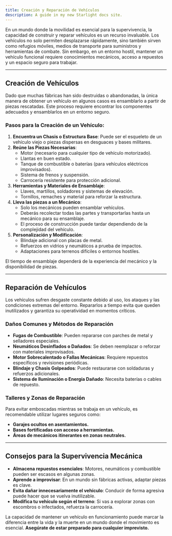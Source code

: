 ```yaml
---
title: Creación y Reparación de Vehículos
description: A guide in my new Starlight docs site.
---
```


En un mundo donde la movilidad es esencial para la supervivencia, la capacidad de construir y reparar vehículos es un recurso invaluable. Los vehículos no solo permiten desplazarse rápidamente, sino también sirven como refugios móviles, medios de transporte para suministros y herramientas de combate. Sin embargo, en un entorno hostil, mantener un vehículo funcional requiere conocimientos mecánicos, acceso a repuestos y un espacio seguro para trabajar.

---

## **Creación de Vehículos**
Dado que muchas fábricas han sido destruidas o abandonadas, la única manera de obtener un vehículo en algunos casos es ensamblarlo a partir de piezas rescatadas. Este proceso requiere encontrar los componentes adecuados y ensamblarlos en un entorno seguro.

### **Pasos para la Creación de un Vehículo:**
1. **Encuentra un Chasis o Estructura Base**: Puede ser el esqueleto de un vehículo viejo o piezas dispersas en desguaces y bases militares.
2. **Reúne las Piezas Necesarias**:
   - Motor (necesario para cualquier tipo de vehículo motorizado).
   - Llantas en buen estado.
   - Tanque de combustible o baterías (para vehículos eléctricos improvisados).
   - Sistema de frenos y suspensión.
   - Carrocería resistente para protección adicional.
3. **Herramientas y Materiales de Ensamblaje**:
   - Llaves, martillos, soldadores y sistemas de elevación.
   - Tornillos, remaches y material para reforzar la estructura.
4. **Lleva las piezas a un Mecánico**:
   - Solo los mecánicos pueden ensamblar vehículos.
   - Deberás recolectar todas las partes y transportarlas hasta un mecánico para su ensamblaje.
   - El proceso de construcción puede tardar dependiendo de la complejidad del vehículo.
5. **Personalización y Modificación**:
   - Blindaje adicional con placas de metal.
   - Refuerzos en vidrios y neumáticos a prueba de impactos.
   - Adaptaciones para terrenos difíciles o entornos hostiles.

El tiempo de ensamblaje dependerá de la experiencia del mecánico y la disponibilidad de piezas.

---

## **Reparación de Vehículos**
Los vehículos sufren desgaste constante debido al uso, los ataques y las condiciones extremas del entorno. Repararlos a tiempo evita que queden inutilizados y garantiza su operatividad en momentos críticos.

### **Daños Comunes y Métodos de Reparación**
- **Fugas de Combustible**: Pueden repararse con parches de metal y selladores especiales.
- **Neumáticos Desinflados o Dañados**: Se deben reemplazar o reforzar con materiales improvisados.
- **Motor Sobrecalentado o Fallas Mecánicas**: Requiere repuestos específicos y revisiones periódicas.
- **Blindaje y Chasis Golpeados**: Puede restaurarse con soldaduras y refuerzos adicionales.
- **Sistema de Iluminación o Energía Dañado**: Necesita baterías o cables de repuesto.

### **Talleres y Zonas de Reparación**
Para evitar emboscadas mientras se trabaja en un vehículo, es recomendable utilizar lugares seguros como:
- **Garajes ocultos en asentamientos.**
- **Bases fortificadas con acceso a herramientas.**
- **Áreas de mecánicos itinerantes en zonas neutrales.**

---

## **Consejos para la Supervivencia Mecánica**
- **Almacena repuestos esenciales**: Motores, neumáticos y combustible pueden ser escasos en algunas zonas.
- **Aprende a improvisar**: En un mundo sin fábricas activas, adaptar piezas es clave.
- **Evita dañar innecesariamente el vehículo**: Conducir de forma agresiva puede hacer que se vuelva inutilizable.
- **Modifica tu vehículo según el terreno**: Si vas a explorar zonas con escombros o infectados, refuerza la carrocería.

La capacidad de mantener un vehículo en funcionamiento puede marcar la diferencia entre la vida y la muerte en un mundo donde el movimiento es esencial. **Asegúrate de estar preparado para cualquier imprevisto.**
